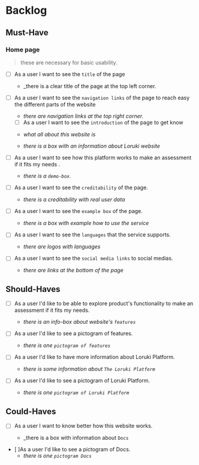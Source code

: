 # Backlog

## Must-Have

### Home page

> these are necessary for basic usability.

- [ ] As a user I want to see the `title` of the page

  - \_there is a clear title of the page at the top left corner.

- [ ] As a user I want to see the `navigation links` of the page to reach easy
      the different parts of the website

  - _there are navigation links at the top right corner._

  - [ ] As a user I want to see the `introduction` of the page to get know

  - _what all about this website is_

  - _there is a box with an information about Loruki website_

- [ ] As a user I want to see how this platform works to make an assessment if
      it fits my needs .

  - _there is a `demo-box`._

- [ ] As a user I want to see the `creditability` of the page.

  - _there is a creditability with real user data_

- [ ] As a user I want to see the `example box` of the page.

  - _there is a box with example how to use the service_

- [ ] As a user I want to see the `languages` that the service supports.

  - _there are logos with languages_

- [ ] As a user I want to see the `social media links` to social medias.

  - _there are links at the bottom of the page_

## Should-Haves

- [ ] As a user I'd like to be able to explore product's functionality to make
      an assessment if it fits my needs.

  - _there is an info-box about website's `features`_

- [ ] As a user I'd like to see a pictogram of features.

  - _there is one `pictogram of features`_

- [ ] As a user I'd like to have more information about Loruki Platform.
  - _there is some information about `The Loruki Platform`_
- [ ] As a user I'd like to see a pictogram of Loruki Platform.
  - _there is one `pictogram of Loruki Platform`_

## Could-Haves

- [ ] As a user I want to know better how this website works.

  - \_there is a box with information about `Docs`

- [ ]As a user I'd like to see a pictogram of Docs.
  - _there is one `pictogram Docs`_
